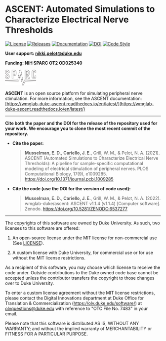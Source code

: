 # ASCENT: Automated Simulations to Characterize Electrical Nerve Thresholds

[![License](https://img.shields.io/github/license/wmglab-duke/ascent)](https://github.com/wmglab-duke/ascent/blob/master/LICENSE) [![Releases](https://img.shields.io/github/v/release/wmglab-duke/ascent)](https://github.com/wmglab-duke/ascent/releases) [![Documentation](https://img.shields.io/readthedocs/wmglab-duke-ascent?logo=read-the-docs&logoColor=white)](https://wmglab-duke-ascent.readthedocs.io/en/latest/) [![DOI](https://zenodo.org/badge/379064819.svg)](https://zenodo.org/badge/latestdoi/379064819) [![Code Style](https://img.shields.io/badge/code%20style-black-000000.svg)](https://github.com/psf/black)

**User support: nikki.pelot@duke.edu**

**Funding: NIH SPARC OT2 OD025340**

[<img src="./config/system/images/sparc-logo-white_bwoutline.svg" alt="drawing" width="100"/>](https://reporter.nih.gov/project-details/9525478#description)

**ASCENT** is an open source platform for simulating peripheral nerve stimulation. For more information, see the ASCENT documentation: [https://wmglab-duke-ascent.readthedocs.io/en/latest/](https://wmglab-duke-ascent.readthedocs.io/en/latest/)

---

**Cite both the paper and the DOI for the release of the repository used for your work. We encourage you to clone the most recent commit of the repository.**

- **Cite the paper:**

  > **Musselman, E. D.**, **Cariello, J. E.**, Grill, W. M., & Pelot, N. A. (2021). ASCENT (Automated Simulations to Characterize Electrical Nerve Thresholds): A pipeline for sample-specific computational modeling of electrical stimulation of peripheral nerves. PLOS Computational Biology, 17(9), e1009285. <https://doi.org/10.1371/journal.pcbi.1009285>

- **Cite the code (use the DOI for the version of code used):**

  > **Musselman, E. D.**, **Cariello, J. E.**, Grill, W. M., & Pelot, N. A. (2022). wmglab-duke/ascent: ASCENT v1.1.4 (v1.1.4) [Computer software]. Zenodo. <https://doi.org/10.5281/ZENODO.6537277>

---

The copyrights of this software are owned by Duke University. As such, two licenses to this software are offered:

1. An open-source license under the MIT license for non-commercial use (See [LICENSE](LICENSE)).

2. A custom license with Duke University, for commercial use or for use without the MIT license restrictions.

As a recipient of this software, you may choose which license to receive the code under. Outside contributions to the Duke owned code base cannot be accepted unless the contributor transfers the copyright to those changes over to Duke University.

To enter a custom license agreement without the MIT license restrictions, please contact the Digital Innovations department at Duke Office for Translation & Commercialization (<https://olv.duke.edu/software/>) at olvquestions@duke.edu with reference to "OTC File No. 7483" in your email.

Please note that this software is distributed AS IS, WITHOUT ANY WARRANTY; and without the implied warranty of MERCHANTABILITY or FITNESS FOR A PARTICULAR PURPOSE.
